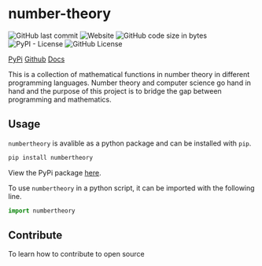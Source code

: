 # number-theory
![GitHub last commit](https://img.shields.io/github/last-commit/0xKilty/number-theory) 
![Website](https://img.shields.io/website?url=https%3A%2F%2F0xkilty.github.io%2Fnumber-theory%2F)
![GitHub code size in bytes](https://img.shields.io/github/languages/code-size/0xKilty/number-theory)
![PyPI - License](https://img.shields.io/pypi/l/numbertheory)
![GitHub License](https://img.shields.io/github/license/0xKilty/number-theory)

[PyPi](https://pypi.org/project/numbertheory/)
[Github](https://github.com/0xKilty/number-theory)
[Docs](https://0xkilty.github.io/number-theory/)

This is a collection of mathematical functions in number theory in different programming languages. Number theory and computer science go hand in hand and the purpose of this project is to bridge the gap between programming and mathematics.

## Usage
`numbertheory` is avalible as a python package and can be installed with `pip`. 
```bash
pip install numbertheory
```
View the PyPi package [here](https://pypi.org/project/numbertheory/).

To use `numbertheory` in a python script, it can be imported with the following line.
```python
import numbertheory
```

## Contribute
To learn how to contribute to open source 